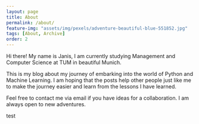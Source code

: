 ```yaml
---
layout: page
title: About
permalink: /about/
feature-img: "assets/img/pexels/adventure-beautiful-blue-551852.jpg"
tags: [About, Archive]
order: 2
---
```


Hi there! My name is Janis, I am currently studying Management and Computer Science at TUM in beautiful Munich. 

This is my blog about my journey of embarking into the world of Python and Machine Learning. I am hoping that the posts help other people just like me to make the journey easier and learn from the lessons I have learned. 

Feel free to contact me via email if you have ideas for a collaboration. I am always open to new adventures. 

 <script>
        var bashme = new Bashme.Bashme({
            debugMode: true,
            welcomeMessage: 'Welcome to bashme, the first command line interface about you. Please type `help` to get started'
        });
 </script>

test
